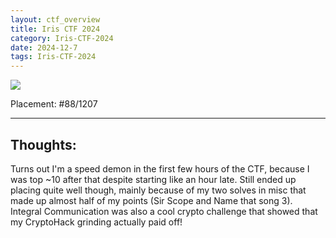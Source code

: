 ```yaml
---
layout: ctf_overview
title: Iris CTF 2024
category: Iris-CTF-2024
date: 2024-12-7
tags: Iris-CTF-2024
---
```


[<img src="https://i.imgur.com/uy5UiUd.png">](https://ctftime.org/event/2085)

Placement: #88/1207

---

## Thoughts:
Turns out I'm a speed demon in the first few hours of the CTF, because I was top ~10 after that despite starting like an hour late. Still ended up placing quite well though, mainly because of my two solves in misc that made up almost half of my points (Sir Scope and Name that song 3). Integral Communication was also a cool crypto challenge that showed that my CryptoHack grinding actually paid off!  